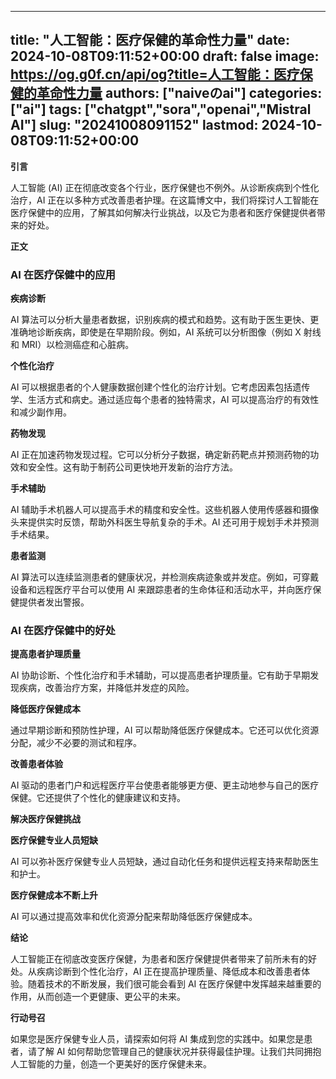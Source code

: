 
---
title: "人工智能：医疗保健的革命性力量"
date: 2024-10-08T09:11:52+00:00
draft: false
image: https://og.g0f.cn/api/og?title=人工智能：医疗保健的革命性力量
authors: ["naiveのai"]
categories: ["ai"]
tags: ["chatgpt","sora","openai","Mistral AI"]
slug: "20241008091152"
lastmod: 2024-10-08T09:11:52+00:00
---
**引言**

人工智能 (AI) 正在彻底改变各个行业，医疗保健也不例外。从诊断疾病到个性化治疗，AI 正在以多种方式改善患者护理。在这篇博文中，我们将探讨人工智能在医疗保健中的应用，了解其如何解决行业挑战，以及它为患者和医疗保健提供者带来的好处。

**正文**

### AI 在医疗保健中的应用

**疾病诊断**

AI 算法可以分析大量患者数据，识别疾病的模式和趋势。这有助于医生更快、更准确地诊断疾病，即使是在早期阶段。例如，AI 系统可以分析图像（例如 X 射线和 MRI）以检测癌症和心脏病。

**个性化治疗**

AI 可以根据患者的个人健康数据创建个性化的治疗计划。它考虑因素包括遗传学、生活方式和病史。通过适应每个患者的独特需求，AI 可以提高治疗的有效性和减少副作用。

**药物发现**

AI 正在加速药物发现过程。它可以分析分子数据，确定新药靶点并预测药物的功效和安全性。这有助于制药公司更快地开发新的治疗方法。

**手术辅助**

AI 辅助手术机器人可以提高手术的精度和安全性。这些机器人使用传感器和摄像头来提供实时反馈，帮助外科医生导航复杂的手术。AI 还可用于规划手术并预测手术结果。

**患者监测**

AI 算法可以连续监测患者的健康状况，并检测疾病迹象或并发症。例如，可穿戴设备和远程医疗平台可以使用 AI 来跟踪患者的生命体征和活动水平，并向医疗保健提供者发出警报。

### AI 在医疗保健中的好处

**提高患者护理质量**

AI 协助诊断、个性化治疗和手术辅助，可以提高患者护理质量。它有助于早期发现疾病，改善治疗方案，并降低并发症的风险。

**降低医疗保健成本**

通过早期诊断和预防性护理，AI 可以帮助降低医疗保健成本。它还可以优化资源分配，减少不必要的测试和程序。

**改善患者体验**

AI 驱动的患者门户和远程医疗平台使患者能够更方便、更主动地参与自己的医疗保健。它还提供了个性化的健康建议和支持。

**解决医疗保健挑战**

**医疗保健专业人员短缺**

AI 可以弥补医疗保健专业人员短缺，通过自动化任务和提供远程支持来帮助医生和护士。

**医疗保健成本不断上升**

AI 可以通过提高效率和优化资源分配来帮助降低医疗保健成本。

**结论**

人工智能正在彻底改变医疗保健，为患者和医疗保健提供者带来了前所未有的好处。从疾病诊断到个性化治疗，AI 正在提高护理质量、降低成本和改善患者体验。随着技术的不断发展，我们很可能会看到 AI 在医疗保健中发挥越来越重要的作用，从而创造一个更健康、更公平的未来。

**行动号召**

如果您是医疗保健专业人员，请探索如何将 AI 集成到您的实践中。如果您是患者，请了解 AI 如何帮助您管理自己的健康状况并获得最佳护理。让我们共同拥抱人工智能的力量，创造一个更美好的医疗保健未来。